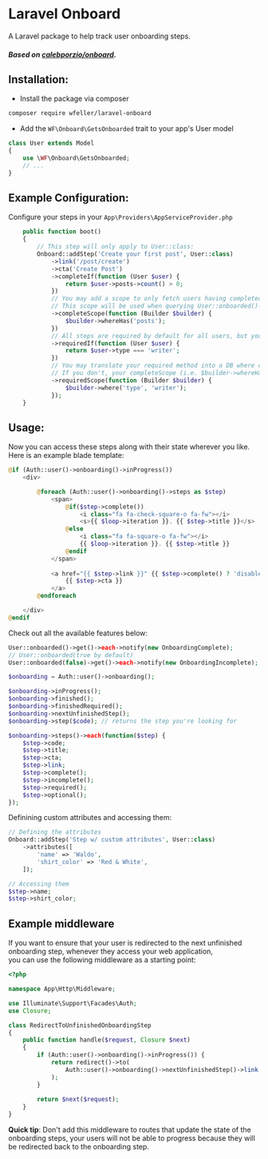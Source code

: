 # Laravel Onboard
A Laravel package to help track user onboarding steps.

##### Based on [calebporzio/onboard](https://github.com/calebporzio/onboard).

## Installation:

* Install the package via composer
```bash
composer require wfeller/laravel-onboard
```
* Add the `WF\Onboard\GetsOnboarded` trait to your app's User model
```php
class User extends Model
{
    use \WF\Onboard\GetsOnboarded;
    // ...
}
```

## Example Configuration:

Configure your steps in your `App\Providers\AppServiceProvider.php`
```php
    public function boot()
    {
        // This step will only apply to User::class:
        Onboard::addStep('Create your first post', User::class)
            ->link('/post/create')
            ->cta('Create Post')
            ->completeIf(function (User $user) {
                return $user->posts->count() > 0;
            })
            // You may add a scope to only fetch users having completed this step
            // This scope will be used when querying User::onboarded()->get()
            ->completeScope(function (Builder $builder) {
                $builder->whereHas('posts');
            })
            // All steps are required by default for all users, but you can change this behaviour
            ->requiredIf(function (User $user) {
                return $user->type === 'writer';
            })
            // You may translate your required method into a DB where clause.
            // If you don't, your completeScope (i.e. $builder->whereHas('posts')) will be called on all Users
            ->requiredScope(function (Builder $builder) {
                $builder->where('type', 'writer');
            });
    }   
```
## Usage:
Now you can access these steps along with their state wherever you like. Here is an example blade template:
```php
@if (Auth::user()->onboarding()->inProgress())
    <div>

        @foreach (Auth::user()->onboarding()->steps as $step)
            <span>
                @if($step->complete())
                    <i class="fa fa-check-square-o fa-fw"></i>
                    <s>{{ $loop->iteration }}. {{ $step->title }}</s>
                @else
                    <i class="fa fa-square-o fa-fw"></i>
                    {{ $loop->iteration }}. {{ $step->title }}
                @endif
            </span>
                        
            <a href="{{ $step->link }}" {{ $step->complete() ? 'disabled' : '' }}>
                {{ $step->cta }}
            </a>
        @endforeach

    </div>
@endif
```
Check out all the available features below:
```php
User::onboarded()->get()->each->notify(new OnboardingComplete);
// User::onboarded(true by default)
User::onboarded(false)->get()->each->notify(new OnboardingIncomplete);

$onboarding = Auth::user()->onboarding();

$onboarding->inProgress();
$onboarding->finished();
$onboarding->finishedRequired();
$onboarding->nextUnfinishedStep();
$onboarding->step($code); // returns the step you're looking for

$onboarding->steps()->each(function($step) {
    $step->code;
    $step->title;
    $step->cta;
    $step->link;
    $step->complete();
    $step->incomplete();
    $step->required();
    $step->optional();
});
```
Definining custom attributes and accessing them:
```php
// Defining the attributes
Onboard::addStep('Step w/ custom attributes', User::class)
    ->attributes([
        'name' => 'Waldo',
        'shirt_color' => 'Red & White',
    ]);

// Accessing them
$step->name;
$step->shirt_color;
```

## Example middleware

If you want to ensure that your user is redirected to the next 
unfinished onboarding step, whenever they access your web application,  
you can use the following middleware as a starting point:

```php
<?php

namespace App\Http\Middleware;

use Illuminate\Support\Facades\Auth;
use Closure;

class RedirectToUnfinishedOnboardingStep
{
    public function handle($request, Closure $next)
    {
        if (Auth::user()->onboarding()->inProgress()) {
            return redirect()->to(
                Auth::user()->onboarding()->nextUnfinishedStep()->link
            );
        }
        
        return $next($request);
    }
}
```

**Quick tip**: Don't add this middleware to routes that update the state 
of the onboarding steps, your users will not be able to progress because they will be redirected back to the onboarding step.
